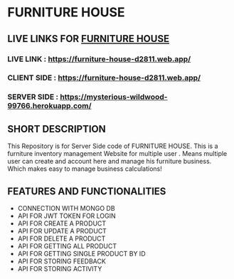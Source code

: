 # FURNITURE HOUSE

## LIVE LINKS FOR [FURNITURE HOUSE](https://furniture-house-d2811.web.app/)
### LIVE LINK : https://furniture-house-d2811.web.app/
### CLIENT SIDE : https://furniture-house-d2811.web.app/
### SERVER SIDE : https://mysterious-wildwood-99766.herokuapp.com/


## SHORT DESCRIPTION
This Repository is for Server Side code of FURNITURE HOUSE.
This is a furniture inventory management Website for multiple user . Means multiple user can create and account here and manage his furniture business. Which makes easy to manage business calculations!

## FEATURES AND FUNCTIONALITIES
- CONNECTION WITH MONGO DB
- API FOR JWT TOKEN FOR LOGIN
- API FOR CREATE A PRODUCT
- API FOR UPDATE A PRODUCT
- API FOR DELETE A PRODUCT
- API FOR GETTING ALL PRODUCT
- API FOR GETTING SINGLE PRODUCT BY ID
- API FOR STORING FEEDBACK
- API FOR STORING ACTIVITY


